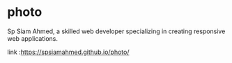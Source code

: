 # photo
Sp Siam Ahmed, a skilled web developer specializing in creating responsive web applications.

link :https://spsiamahmed.github.io/photo/
